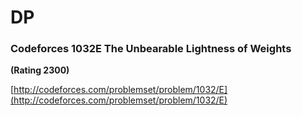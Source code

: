 # DP

### Codeforces 1032E The Unbearable Lightness of Weights

**(Rating 2300)**

[http://codeforces.com/problemset/problem/1032/E](http://codeforces.com/problemset/problem/1032/E)

